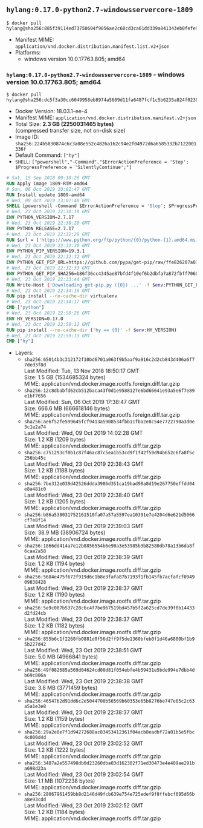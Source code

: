 ## `hylang:0.17.0-python2.7-windowsservercore-1809`

```console
$ docker pull hylang@sha256:885f39114ed73750604f9056ae2c60cd3ca61dd339a841343eb0fefe9edf1159
```

-	Manifest MIME: `application/vnd.docker.distribution.manifest.list.v2+json`
-	Platforms:
	-	windows version 10.0.17763.805; amd64

### `hylang:0.17.0-python2.7-windowsservercore-1809` - windows version 10.0.17763.805; amd64

```console
$ docker pull hylang@sha256:dc5f3a30cc6049958eb8974a5609d11fa6487fcf1c5b6235a824f02387c9e00d
```

-	Docker Version: 18.03.1-ee-4
-	Manifest MIME: `application/vnd.docker.distribution.manifest.v2+json`
-	Total Size: **2.3 GB (2250031465 bytes)**  
	(compressed transfer size, not on-disk size)
-	Image ID: `sha256:224b5830874c6c3a08e552c4826a162c94e2f04972d6a6585332b7122001336f`
-	Default Command: `["hy"]`
-	`SHELL`: `["powershell","-Command","$ErrorActionPreference = 'Stop'; $ProgressPreference = 'SilentlyContinue';"]`

```dockerfile
# Sat, 15 Sep 2018 09:10:26 GMT
RUN Apply image 1809-RTM-amd64
# Sun, 06 Oct 2019 10:02:47 GMT
RUN Install update 1809-amd64
# Wed, 09 Oct 2019 13:07:48 GMT
SHELL [powershell -Command $ErrorActionPreference = 'Stop'; $ProgressPreference = 'SilentlyContinue';]
# Wed, 23 Oct 2019 22:30:19 GMT
ENV PYTHON_VERSION=2.7.17
# Wed, 23 Oct 2019 22:30:20 GMT
ENV PYTHON_RELEASE=2.7.17
# Wed, 23 Oct 2019 22:32:28 GMT
RUN $url = ('https://www.python.org/ftp/python/{0}/python-{1}.amd64.msi' -f $env:PYTHON_RELEASE, $env:PYTHON_VERSION); 	Write-Host ('Downloading {0} ...' -f $url); 	[Net.ServicePointManager]::SecurityProtocol = [Net.SecurityProtocolType]::Tls12; 	Invoke-WebRequest -Uri $url -OutFile 'python.msi'; 		Write-Host 'Installing ...'; 	Start-Process msiexec -Wait 		-ArgumentList @( 			'/i', 			'python.msi', 			'/quiet', 			'/qn', 			'TARGETDIR=C:\Python', 			'ALLUSERS=1', 			'ADDLOCAL=DefaultFeature,Extensions,TclTk,Tools,PrependPath' 		); 		$env:PATH = [Environment]::GetEnvironmentVariable('PATH', [EnvironmentVariableTarget]::Machine); 		Write-Host 'Verifying install ...'; 	Write-Host '  python --version'; python --version; 		Write-Host 'Removing ...'; 	Remove-Item python.msi -Force; 		Write-Host 'Complete.'
# Wed, 23 Oct 2019 22:32:30 GMT
ENV PYTHON_PIP_VERSION=19.3.1
# Wed, 23 Oct 2019 22:32:32 GMT
ENV PYTHON_GET_PIP_URL=https://github.com/pypa/get-pip/raw/ffe826207a010164265d9cc807978e3604d18ca0/get-pip.py
# Wed, 23 Oct 2019 22:32:33 GMT
ENV PYTHON_GET_PIP_SHA256=b86f36cc4345ae87bfd4f10ef6b2dbfa7a872fbff70608a1e43944d283fd0eee
# Wed, 23 Oct 2019 22:33:44 GMT
RUN Write-Host ('Downloading get-pip.py ({0}) ...' -f $env:PYTHON_GET_PIP_URL); 	[Net.ServicePointManager]::SecurityProtocol = [Net.SecurityProtocolType]::Tls12; 	Invoke-WebRequest -Uri $env:PYTHON_GET_PIP_URL -OutFile 'get-pip.py'; 	Write-Host ('Verifying sha256 ({0}) ...' -f $env:PYTHON_GET_PIP_SHA256); 	if ((Get-FileHash 'get-pip.py' -Algorithm sha256).Hash -ne $env:PYTHON_GET_PIP_SHA256) { 		Write-Host 'FAILED!'; 		exit 1; 	}; 		Write-Host ('Installing pip=={0} ...' -f $env:PYTHON_PIP_VERSION); 	python get-pip.py 		--disable-pip-version-check 		--no-cache-dir 		('pip=={0}' -f $env:PYTHON_PIP_VERSION) 	; 	Remove-Item get-pip.py -Force; 		Write-Host 'Verifying pip install ...'; 	pip --version; 		Write-Host 'Complete.'
# Wed, 23 Oct 2019 22:34:16 GMT
RUN pip install --no-cache-dir virtualenv
# Wed, 23 Oct 2019 22:34:17 GMT
CMD ["python"]
# Wed, 23 Oct 2019 22:58:26 GMT
ENV HY_VERSION=0.17.0
# Wed, 23 Oct 2019 22:59:12 GMT
RUN pip install --no-cache-dir ('hy == {0}' -f $env:HY_VERSION)
# Wed, 23 Oct 2019 22:59:13 GMT
CMD ["hy"]
```

-	Layers:
	-	`sha256:65014b3c312172f10bd6701a063f9b5aaf9a916c2d2cb843d406a6f77ded3f8d`  
		Last Modified: Tue, 13 Nov 2018 18:50:17 GMT  
		Size: 1.5 GB (1534685324 bytes)  
		MIME: application/vnd.docker.image.rootfs.foreign.diff.tar.gzip
	-	`sha256:12c8dbabfd62cb512baca43f0d1e9588127e6bd66641e93a5e6f7e89e1bf7656`  
		Last Modified: Sun, 06 Oct 2019 17:38:47 GMT  
		Size: 666.6 MB (666618146 bytes)  
		MIME: application/vnd.docker.image.rootfs.foreign.diff.tar.gzip
	-	`sha256:ae6f52fe599645fcf9413a5908534fbb11fba2e8c54e7722790a3d0e3c1e2a74`  
		Last Modified: Wed, 09 Oct 2019 14:02:28 GMT  
		Size: 1.2 KB (1209 bytes)  
		MIME: application/vnd.docker.image.rootfs.diff.tar.gzip
	-	`sha256:c751293cf0b1c87f46ac87c5ea1b53cd9f1f42f59d94b652c6fa8f5c256bb45c`  
		Last Modified: Wed, 23 Oct 2019 22:38:43 GMT  
		Size: 1.2 KB (1188 bytes)  
		MIME: application/vnd.docker.image.rootfs.diff.tar.gzip
	-	`sha256:7be312e039d42526ddda3986d351ca19bad98a8d19e267750effdd04e8a481c0`  
		Last Modified: Wed, 23 Oct 2019 22:38:40 GMT  
		Size: 1.2 KB (1205 bytes)  
		MIME: application/vnd.docker.image.rootfs.diff.tar.gzip
	-	`sha256:b86a538031752161510fa07a57a5597ea10391e7e4204d6e621d5066cf7e8f14`  
		Last Modified: Wed, 23 Oct 2019 22:39:03 GMT  
		Size: 38.9 MB (38906724 bytes)  
		MIME: application/vnd.docker.image.rootfs.diff.tar.gzip
	-	`sha256:1866dd414a7e12b8856554b6e90a3e53985b3b82580db78a13b6da8f6caa2a58`  
		Last Modified: Wed, 23 Oct 2019 22:38:39 GMT  
		Size: 1.2 KB (1194 bytes)  
		MIME: application/vnd.docker.image.rootfs.diff.tar.gzip
	-	`sha256:5684e475f672f919d6c1b8e3fafa87b7193f1fb145fb7acfafcf094909838428`  
		Last Modified: Wed, 23 Oct 2019 22:38:37 GMT  
		Size: 1.2 KB (1190 bytes)  
		MIME: application/vnd.docker.image.rootfs.diff.tar.gzip
	-	`sha256:5e9c007b537c28c6c4f7be967519bd457b5f2a625cd7de39f0b14433d2fd24cb`  
		Last Modified: Wed, 23 Oct 2019 22:38:37 GMT  
		Size: 1.2 KB (1182 bytes)  
		MIME: application/vnd.docker.image.rootfs.diff.tar.gzip
	-	`sha256:855b6c1f2268fb0881d0f56d2ff9f5de1360bfeb0f1d46a6800bf1b95b227d42`  
		Last Modified: Wed, 23 Oct 2019 22:38:51 GMT  
		Size: 5.0 MB (4966841 bytes)  
		MIME: application/vnd.docker.image.rootfs.diff.tar.gzip
	-	`sha256:49f082685a569d04624cd00d81f054ebfe4b59431e5bde994e7dbb4db69c806a`  
		Last Modified: Wed, 23 Oct 2019 22:38:38 GMT  
		Size: 3.8 MB (3771459 bytes)  
		MIME: application/vnd.docker.image.rootfs.diff.tar.gzip
	-	`sha256:46547b2d91dd6c2e5044700b56569b60353e65b8276be747e05c2c63a5a1e3e8`  
		Last Modified: Wed, 23 Oct 2019 22:38:37 GMT  
		Size: 1.2 KB (1159 bytes)  
		MIME: application/vnd.docker.image.rootfs.diff.tar.gzip
	-	`sha256:29a2e8e7f1d94272688ac83453412361f04acb8eadbf72a01b5e5fbc4c000d4d`  
		Last Modified: Wed, 23 Oct 2019 23:02:52 GMT  
		Size: 1.2 KB (1222 bytes)  
		MIME: application/vnd.docker.image.rootfs.diff.tar.gzip
	-	`sha256:3487a2e557498db0d23260dba03d162302f71ed30473e4e409ae291ba698d23a`  
		Last Modified: Wed, 23 Oct 2019 23:02:54 GMT  
		Size: 1.1 MB (1072238 bytes)  
		MIME: application/vnd.docker.image.rootfs.diff.tar.gzip
	-	`sha256:28067961459bb8d2146d49fcb639e754e725edef9f8ffebcf695d66ba8e93cdd`  
		Last Modified: Wed, 23 Oct 2019 23:02:52 GMT  
		Size: 1.2 KB (1184 bytes)  
		MIME: application/vnd.docker.image.rootfs.diff.tar.gzip
